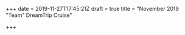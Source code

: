 +++
date = 2019-11-27T17:45:21Z
draft = true
title = "November 2019 \"Team\" DreamTrip Cruise"

+++
